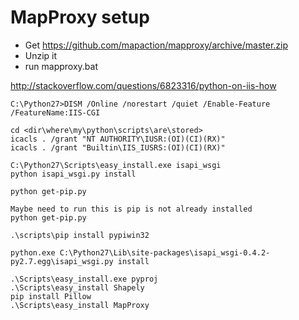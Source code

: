 # MapProxy setup

* Get https://github.com/mapaction/mapproxy/archive/master.zip
* Unzip it
* run mapproxy.bat


http://stackoverflow.com/questions/6823316/python-on-iis-how


```
C:\Python27>DISM /Online /norestart /quiet /Enable-Feature /FeatureName:IIS-CGI

cd <dir\where\my\python\scripts\are\stored>
icacls . /grant "NT AUTHORITY\IUSR:(OI)(CI)(RX)"
icacls . /grant "Builtin\IIS_IUSRS:(OI)(CI)(RX)"

C:\Python27\Scripts\easy_install.exe isapi_wsgi
python isapi_wsgi.py install

python get-pip.py

Maybe need to run this is pip is not already installed
python get-pip.py

.\scripts\pip install pypiwin32

python.exe C:\Python27\Lib\site-packages\isapi_wsgi-0.4.2-py2.7.egg\isapi_wsgi.py install

.\Scripts\easy_install.exe pyproj
.\Scripts\easy_install Shapely
pip install Pillow
.\Scripts\easy_install MapProxy
